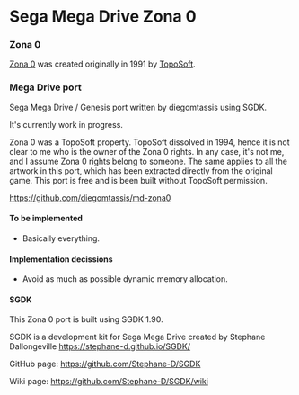 # Sega Mega Drive Zona 0

### Zona 0

[Zona 0](https://computeremuzone.com/ficha/171/zona-0) was created originally in 1991 by [TopoSoft](https://en.wikipedia.org/wiki/Topo_Soft).


### Mega Drive port

Sega Mega Drive / Genesis port written by diegomtassis using SGDK.

It's currently work in progress.

Zona 0 was a TopoSoft property. TopoSoft dissolved in 1994, hence it is not clear to me who is the owner of the Zona 0 rights. In any case, it's not me, and I assume Zona 0 rights belong to someone. The same applies to all the artwork in this port, which has been extracted directly from the original game. This port is free and is been built without TopoSoft permission.

https://github.com/diegomtassis/md-zona0


#### To be implemented
* Basically everything.


#### Implementation decissions
* Avoid as much as possible dynamic memory allocation.


#### SGDK

This Zona 0 port is built using SGDK 1.90.

SGDK is a development kit for Sega Mega Drive created by Stephane Dallongeville
https://stephane-d.github.io/SGDK/

GitHub page: https://github.com/Stephane-D/SGDK

Wiki page: https://github.com/Stephane-D/SGDK/wiki
